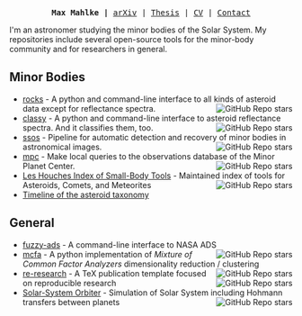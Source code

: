 <!-- Heavily inspired by https://github.com/rougier/rougier -->
<p><pre align="center">
<strong>Max Mahlke |</strong> <a href="https://arxiv.org/search/astro-ph?searchtype=author&query=Mahlke%2C+M">arXiv</a> | <a href="https://raw.githubusercontent.com/maxmahlke/maxmahlke/main/docs/mahlke_thesis.pdf">Thesis</a> | <a href="https://raw.githubusercontent.com/maxmahlke/maxmahlke/main/docs/mahlke_cv.pdf">CV</a> | <a href="https://www.ias.universite-paris-saclay.fr/annuaire?nom=mahlke">Contact</a>
</pre></p>

I'm an astronomer studying the minor bodies of the Solar System. My repositories
include several open-source tools for the minor-body community and for researchers
in general.

## Minor Bodies

- [rocks](https://github.com/maxmahlke/rocks) - A python and command-line interface to all kinds of asteroid data except for reflectance spectra. <img align="right" alt="GitHub Repo stars" src="https://img.shields.io/github/stars/maxmahlke/rocks?style=social">
- [classy](https://github.com/maxmahlke/classy) - A python and command-line interface to asteroid reflectance spectra. And it classifies them, too. <img align="right" alt="GitHub Repo stars" src="https://img.shields.io/github/stars/maxmahlke/classy?style=social">
- [ssos](https://github.com/maxmahlke/ssos) - Pipeline for automatic detection and recovery of minor bodies in astronomical images. <img align="right" alt="GitHub Repo stars" src="https://img.shields.io/github/stars/maxmahlke/ssos?style=social">
- [mpc](https://github.com/maxmahlke/mpc) - Make local queries to the observations database of the Minor Planet Center. <img align="right" alt="GitHub Repo stars" src="https://img.shields.io/github/stars/maxmahlke/mpc?style=social">
- [Les Houches Index of Small-Body Tools](https://github.com/maxmahlke/les-houches-small-bodies) - Maintained index of tools for Asteroids, Comets, and Meteorites <img align="right" alt="GitHub Repo stars" src="https://img.shields.io/github/stars/maxmahlke/les-houches-small-bodies?style=social">
- [Timeline of the asteroid taxonomy](https://raw.githubusercontent.com/maxmahlke/maxmahlke/main/docs/mahlke_taxonomy_timeline.pdf)

## General

- [fuzzy-ads](https://github.com/maxmahlke/fuzzy-ads) - A command-line interface to NASA ADS <img align="right" alt="GitHub Repo stars" src="https://img.shields.io/github/stars/maxmahlke/fuzzy-ads?style=social">
- [mcfa](https://github.com/maxmahlke/mcfa) - A python implementation of *Mixture of Common Factor Analyzers* dimensionality reduction / clustering <img align="right" alt="GitHub Repo stars" src="https://img.shields.io/github/stars/maxmahlke/mcfa?style=social">
- [re-research](https://github.com/maxmahlke/re-research) - A TeX publication template focused on reproducible research <img align="right" alt="GitHub Repo stars" src="https://img.shields.io/github/stars/maxmahlke/re-research?style=social">
- [Solar-System Orbiter](https://github.com/maxmahlke/SolarSystemOrbiter) - Simulation of Solar System including Hohmann transfers between planets <img align="right" alt="GitHub Repo stars" src="https://img.shields.io/github/stars/maxmahlke/SolarSystemOrbiter?style=social">


<!--
**maxmahlke/maxmahlke** is a ✨ _special_ ✨ repository because its `README.md` (this file) appears on your GitHub profile.

Here are some ideas to get you started:

- 🔭 I’m currently working on ...
- 🌱 I’m currently learning ...
- 👯 I’m looking to collaborate on ...
- 🤔 I’m looking for help with ...
- 💬 Ask me about ...
- 📫 How to reach me: ...
- 😄 Pronouns: ...
- ⚡ Fun fact: ...
-->
